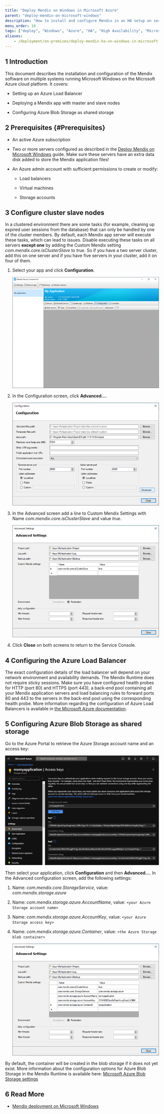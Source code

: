 ```yaml
---
title: "Deploy Mendix on Windows in Microsoft Azure"
parent: "deploy-mendix-on-microsoft-windows"
description: "How to install and configure Mendix in an HA setup on servers running Windows in Microsoft Azure"
menu_order: 10
tags: ["deploy", "Windows", "Azure", "HA", "High Availability", "Microsoft", "Mendix Service Console", "IIS"]
aliases:
    - /deployment/on-premises/deploy-mendix-ha-on-windows-in-microsoft-azure.html
---
```


## 1 Introduction

This document describes the installation and configuration of the Mendix software on multiple systems running Microsoft Windows on the Microsoft Azure cloud platform. It covers:

* Setting up an Azure Load Balancer

* Deploying a Mendix app with master and slave nodes

* Configuring Azure Blob Storage as shared storage


## 2 Prerequisites {#Prerequisites}

* An active Azure subscription

* Two or more servers configured as described in the [Deploy Mendix on Microsoft Windows](/deploy/deploy-mendix-on-microsoft-windows) guide. Make sure these servers have an extra data disk added to store the Mendix application files!

* An Azure admin account with sufficient permissions to create or modify:

  * Load balancers

  * Virtual machines

  * Storage accounts


## 3 Configure cluster slave nodes

In a clustered environment there are some tasks (for example, cleaning up expired user sessions from the database) that can only be handled by one of the cluster members. By default, each Mendix app server will execute these tasks, which can lead to issues. Disable executing these tasks on all servers **except one** by adding the Custom Mendix setting _com.mendix.core.isClusterSlave_ to _true_. So if you have a two server cluster, add this on one server and if you have five servers in your cluster, add it on four of them.

1. Select your app and click **Configuration**.

   ![](attachments/deploy-mendix-ha-on-windows-in-microsoft-azure/slave_click_configuration.png)

2. In the Configuration screen, click **Advanced...**.

   ![](attachments/deploy-mendix-ha-on-windows-in-microsoft-azure/slave_click_advanced.png)

3. In the Advanced screen add a line to Custom Mendix Settings with Name _com.mendix.core.isClusterSlave_ and value _true_.

   ![](attachments/deploy-mendix-ha-on-windows-in-microsoft-azure/slave_add_setting.png)

4. Click **Close** on both screens to return to the Service Console.


## 4 Configuring the Azure Load Balancer

The exact configuration details of the load balancer will depend on your network environment and availability demands. The Mendix Runtime does not require sticky sessions. Make sure you have configured health probes for HTTP (port 80) and HTTPS (port 443), a back-end pool containing all your Mendix application servers and load balancing rules to forward ports 80 and 443 to the servers in the back-end pool using the corresponding health probe.
More information regarding the configuration of Azure Load Balancers is available in [the Microsoft Azure documentation](https://docs.microsoft.com/en-us/azure/load-balancer/quickstart-load-balancer-standard-public-portal?tabs=option-1-create-load-balancer-standard).


## 5 Configuring Azure Blob Storage as shared storage

Go to the Azure Portal to retrieve the Azure Storage account name and an access key:

![](attachments/deploy-mendix-ha-on-windows-in-microsoft-azure/azure_storage_keys.png)

Then select your application, click **Configuration** and then **Advanced...**. In the Advanced configuration screen, add the following settings:

1. Name: _com.mendix.core.StorageService_, value: _com.mendix.storage.azure_

2. Name: _com.mendix.storage.azure.AccountName_, value: `<your Azure Storage account name>`

3. Name: _com.mendix.storage.azure.AccountKey_, value: `<your Azure Storage access key>`

4. Name: _com.mendix.storage.azure.Container_, value: `<the Azure Storage blob container>`

   ![](attachments/deploy-mendix-ha-on-windows-in-microsoft-azure/application_storage_settings.png)

By default, the container will be created in the blob storage if it does not yet exist. More information about the configuration options for Azure Blob Storage in the Mendix Runtime is available here: [Microsoft Azure Blob Storage settings](/refguide/custom-settings#7-microsoft-azure-blob-storage-settings)


## 6 Read More

* [Mendix deployment on Microsoft Windows](/deploy/deploy-mendix-on-microsoft-windows)